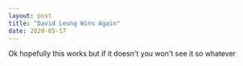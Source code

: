 ```yaml
---
layout: post
title: "David Leung Wins Again"
date: 2020-05-17
---
```


Ok hopefully this works but if it doesn't you won't see it so whatever